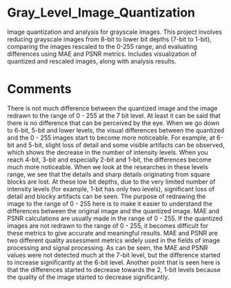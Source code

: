 # Gray_Level_Image_Quantization
Image quantization and analysis for grayscale images. This project involves reducing grayscale images from 8-bit to lower bit depths (7-bit to 1-bit), comparing the images rescaled to the 0-255 range, and evaluating differences using MAE and PSNR metrics. Includes visualization of quantized and rescaled images, along with analysis results.

# Comments
There is not much difference between the quantized image and the image redrawn to the range of 0 - 255 at the 7 bit level. At least it can be said that there is no difference that can be perceived by the eye.
When we go down to 6-bit, 5-bit and lower levels, the visual differences between the quantized and the 0 - 255 images start to become more noticeable. For example, at 6-bit and 5-bit, slight loss of detail and some visible artifacts can be observed, which shows the decrease in the number of intensity levels.
When you reach 4-bit, 3-bit and especially 2-bit and 1-bit, the differences become much more noticeable. When we look at the researches in these levels range, we see that the details and sharp details originating from square blocks are lost. At these low bit depths, due to the very limited number of intensity levels (for example, 1-bit has only two levels), significant loss of detail and blocky artifacts can be seen.
The purpose of redrawing the image to the range of 0 - 255 here is to make it easier to understand the differences between the original image and the quantized image. MAE and PSNR calculations are usually made in the range of 0 - 255. If the quantized images are not redrawn to the range of 0 - 255, it becomes difficult for these metrics to give accurate and meaningful results. MAE and PSNR are two different quality assessment metrics widely used in the fields of image processing and signal processing. As can be seen, the MAE and PSNR values ​​were not detected much at the 7-bit level, but the difference started to increase significantly at the 6-bit level. Another point that is seen here is that the differences started to decrease towards the 2, 1-bit levels because the quality of the image started to decrease significantly.
